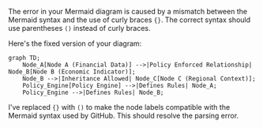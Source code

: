 The error in your Mermaid diagram is caused by a mismatch between the Mermaid syntax and the use of curly braces `{}`. The correct syntax should use parentheses `()` instead of curly braces.

Here's the fixed version of your diagram:

```mermaid
graph TD;
    Node_A[Node A (Financial Data)] -->|Policy Enforced Relationship| Node_B[Node B (Economic Indicator)];
    Node_B -->|Inheritance Allowed| Node_C[Node C (Regional Context)];
    Policy_Engine[Policy Engine] -->|Defines Rules| Node_A;
    Policy_Engine -->|Defines Rules| Node_B;
```

I've replaced `{}` with `()` to make the node labels compatible with the Mermaid syntax used by GitHub. This should resolve the parsing error.
